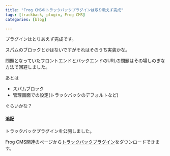 ```yaml
---
title: "Frog CMSのトラックバックプラグインは取り敢えず完成"
tags: [trackback, plugin, Frog CMS]
categories: [blog]

---
```


プラグインはとりあえず完成です。

スパムのブロックとかはないですがそれはそのうち実装かな。

問題となっていたフロントエンドとバックエンドのURLの問題はその場しのぎな方法で回避しました。

あとは

  * スパムブロック
  * 管理画面での設定(トラックバックのデフォルトなど)

ぐらいかな？

#### 追記

トラックバックプラグインを公開しました。

Frog CMS関連のページから[トラックバックプラグイン][1]をダウンロードできます。

 [1]: http://www.sharkpp.net/php/frog-cms/trackback-plugin.html